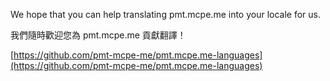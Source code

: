 We hope that you can help translating pmt.mcpe.me into your locale for us.

我們隨時歡迎您為 pmt.mcpe.me 貢獻翻譯！

[https://github.com/pmt-mcpe-me/pmt.mcpe.me-languages](https://github.com/pmt-mcpe-me/pmt.mcpe.me-languages)
